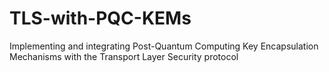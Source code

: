 # TLS-with-PQC-KEMs
Implementing and integrating Post-Quantum Computing Key Encapsulation Mechanisms with the Transport Layer Security protocol
